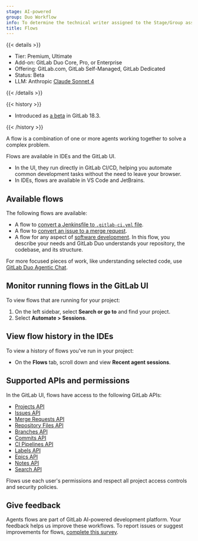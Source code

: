 ```yaml
---
stage: AI-powered
group: Duo Workflow
info: To determine the technical writer assigned to the Stage/Group associated with this page, see https://handbook.gitlab.com/handbook/product/ux/technical-writing/#assignments
title: Flows
---
```


{{< details >}}

- Tier: Premium, Ultimate
- Add-on: GitLab Duo Core, Pro, or Enterprise
- Offering: GitLab.com, GitLab Self-Managed, GitLab Dedicated
- Status: Beta
- LLM: Anthropic [Claude Sonnet 4](https://www.anthropic.com/claude/sonnet)

{{< /details >}}

{{< history >}}

- Introduced as [a beta](../../../policy/development_stages_support.md) in GitLab 18.3.

{{< /history >}}

A flow is a combination of one or more agents working together to solve a complex problem.

Flows are available in IDEs and the GitLab UI.

- In the UI, they run directly in GitLab CI/CD,
  helping you automate common development tasks without the need to leave your browser. 
- In IDEs, flows are available in VS Code and JetBrains.

## Available flows

The following flows are available:

- A flow to [convert a Jenkinsfile to `.gitlab-ci.yml` file](convert_to_gitlab_ci.md).
- A flow to [convert an issue to a merge request](issue_to_mr.md).
- A flow for any aspect of [software development](software_development.md). In this flow,
  you describe your needs and GitLab Duo understands your repository, the codebase,
  and its structure.

For more focused pieces of work, like understanding selected code,
use [GitLab Duo Agentic Chat](../../gitlab_duo_chat/agentic_chat.md).

## Monitor running flows in the GitLab UI

To view flows that are running for your project:

1. On the left sidebar, select **Search or go to** and find your project.
1. Select **Automate > Sessions**.

## View flow history in the IDEs

To view a history of flows you've run in your project:

- On the **Flows** tab, scroll down and view **Recent agent sessions**.

## Supported APIs and permissions

In the GitLab UI, flows have access to the following GitLab APIs:

- [Projects API](../../../api/projects.md)
- [Issues API](../../../api/issues.md)
- [Merge Requests API](../../../api/merge_requests.md)
- [Repository Files API](../../../api/repository_files.md)
- [Branches API](../../../api/branches.md)
- [Commits API](../../../api/commits.md)
- [CI Pipelines API](../../../api/pipelines.md)
- [Labels API](../../../api/labels.md)
- [Epics API](../../../api/epics.md)
- [Notes API](../../../api/notes.md)
- [Search API](../../../api/search.md)

Flows use each user's permissions and respect all project access controls and security policies.

## Give feedback

Agents flows are part of GitLab AI-powered development platform. Your feedback helps us improve these workflows.
To report issues or suggest improvements for flows,
[complete this survey](https://gitlab.fra1.qualtrics.com/jfe/form/SV_9GmCPTV7oH9KNuu).
